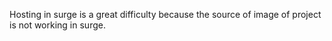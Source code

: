 Hosting in surge is a great difficulty because the source of image of project is not working in surge.
